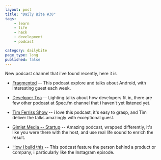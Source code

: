 ```yaml
---
layout: post
title: "Daily Bite #30"
tags: 
    - learn
    - life
    - hack
    - development
    - podcast

category: dailybite
page_type: long
published: false
---
```


New podcast channel that i've found recently, here it is

- [Fragmented](https://spec.fm/podcasts/fragmented) -- This podcast explore and talks about Android, with interesting guest each week.

- [Developer Tea](https://spec.fm/podcasts/developer-tea) -- Lighting talks about how developers fit in, there are few other podcast at Spec.fm channel that i haven't yet listened yet.

- [Tim Ferriss Show](https://tim.blog/podcast/) -- i love this podcast, it's easy to grasp, and Tim deliver the talks amazingly with exceptional guest.

- [Gimlet Media -- Startup](https://gimletmedia.com/startup/) -- Amazing podcast, wrapped differently, it's like you were there with the host, and use real life sound to enrich the result.

- [How i build this](https://www.npr.org/podcasts/510313/how-i-built-this) -- This podcast feature the person behind a product or company, i particularly like the Instagram episode.